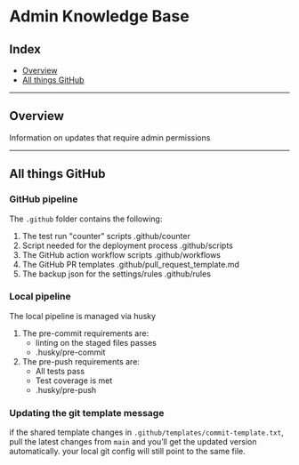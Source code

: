 # Admin Knowledge Base

## Index

- [Overview](#overview)
- [All things GitHub](#all-things-github)

---

## Overview

Information on updates that require admin permissions

---

## All things GitHub

### GitHub pipeline

The `.github` folder contains the following:

1. The test run "counter" scripts
   .github/counter
2. Script needed for the deployment process
   .github/scripts
3. The GitHub action workflow scripts
   .github/workflows
4. The GitHub PR templates
   .github/pull_request_template.md
5. The backup json for the settings/rules
   .github/rules

### Local pipeline

The local pipeline is managed via husky

1. The pre-commit requirements are:
   - linting on the staged files passes
   - .husky/pre-commit
2. The pre-push requirements are:
   - All tests pass
   - Test coverage is met
   - .husky/pre-push

### Updating the git template message

if the shared template changes in `.github/templates/commit-template.txt`, pull the latest changes from `main` and you’ll get the updated version automatically. your local git config will still point to the same file.
